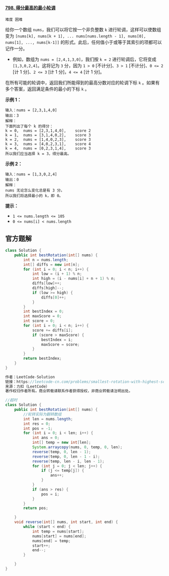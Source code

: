#### [798. 得分最高的最小轮调](https://leetcode-cn.com/problems/smallest-rotation-with-highest-score/)

`难度 困难`

给你一个数组 `nums`，我们可以将它按一个非负整数 `k` 进行轮调，这样可以使数组变为 `[nums[k], nums[k + 1], ... nums[nums.length - 1], nums[0], nums[1], ..., nums[k-1]]` 的形式。此后，任何值小于或等于其索引的项都可以记作一分。

- 例如，数组为 `nums = [2,4,1,3,0]`，我们按 `k = 2` 进行轮调后，它将变成 `[1,3,0,2,4]`。这将记为 `3` 分，因为 `1 > 0` [不计分]、`3 > 1` [不计分]、`0 <= 2` [计 1 分]、`2 <= 3` [计 1 分]，`4 <= 4` [计 1 分]。

在所有可能的轮调中，返回我们所能得到的最高分数对应的轮调下标 `k` 。如果有多个答案，返回满足条件的最小的下标 `k` 。

 

**示例 1：**

```
输入：nums = [2,3,1,4,0]
输出：3
解释：
下面列出了每个 k 的得分：
k = 0,  nums = [2,3,1,4,0],    score 2
k = 1,  nums = [3,1,4,0,2],    score 3
k = 2,  nums = [1,4,0,2,3],    score 3
k = 3,  nums = [4,0,2,3,1],    score 4
k = 4,  nums = [0,2,3,1,4],    score 3
所以我们应当选择 k = 3，得分最高。
```

**示例 2：**

```
输入：nums = [1,3,0,2,4]
输出：0
解释：
nums 无论怎么变化总是有 3 分。
所以我们将选择最小的 k，即 0。
```

 

**提示：**

- `1 <= nums.length <= 105`
- `0 <= nums[i] < nums.length`



## 官方题解

```java
class Solution {
    public int bestRotation(int[] nums) {
        int n = nums.length;
        int[] diffs = new int[n];
        for (int i = 0; i < n; i++) {
            int low = (i + 1) % n;
            int high = (i - nums[i] + n + 1) % n;
            diffs[low]++;
            diffs[high]--;
            if (low >= high) {
                diffs[0]++;
            }
        }
        int bestIndex = 0;
        int maxScore = 0;
        int score = 0;
        for (int i = 0; i < n; i++) {
            score += diffs[i];
            if (score > maxScore) {
                bestIndex = i;
                maxScore = score;
            }
        }
        return bestIndex;
    }
}

作者：LeetCode-Solution
链接：https://leetcode-cn.com/problems/smallest-rotation-with-highest-score/solution/de-fen-zui-gao-de-zui-xiao-lun-diao-by-l-hbtd/
来源：力扣（LeetCode）
著作权归作者所有。商业转载请联系作者获得授权，非商业转载请注明出处。
```







```java
//超时
class Solution {
    public int bestRotation(int[] nums) {
        //轮转实际为翻转数组
        int len = nums.length;
        int res = 0;
        int pos = -1;
        for (int i = 0; i < len; i++) {
            int ans = 0;
            int[] temp = new int[len];
            System.arraycopy(nums, 0, temp, 0, len);
            reverse(temp, 0, len - 1);
            reverse(temp, 0, len - 1 - i);
            reverse(temp, len - i, len - 1);
            for (int j = 0; j < len; j++) {
                if (j <= temp[j]) {
                    ans++;
                }
            }
            if (ans > res) {
                pos = i;
            }
        }
        return pos;

    }
    void reverse(int[] nums, int start, int end) {
        while (start < end) {
            int temp = nums[start];
            nums[start] = nums[end];
            nums[end] = temp;
            start++;
            end--;
        }

    }
}
```

